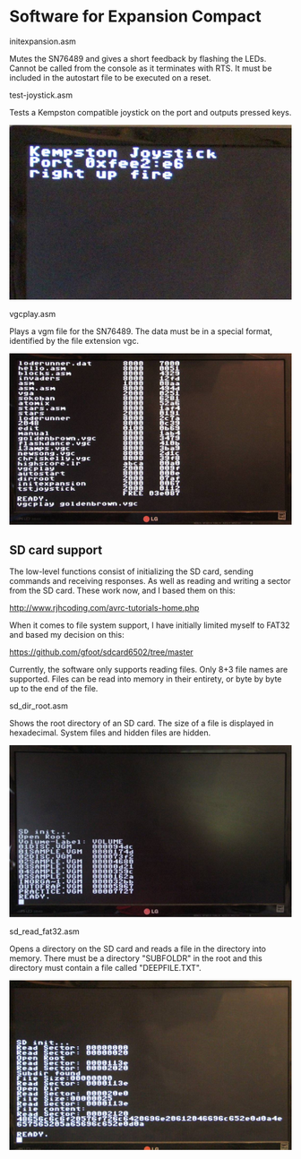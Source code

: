 # Software for Expansion Compact

initexpansion.asm

Mutes the SN76489 and gives a short feedback by flashing the LEDs.
Cannot be called from the console as it terminates with RTS.
It must be included in the autostart file to be executed on a reset.

test-joystick.asm

Tests a Kempston compatible joystick on the port and outputs pressed keys.

![joystick test](../picture/tstjoystick.jpg)

vgcplay.asm

Plays a vgm file for the SN76489. The data must be in a special format,
identified by the file extension vgc.

![play vgc](../picture/vgcplay.jpg)

## SD card support

The low-level functions consist of initializing the SD card, sending commands and receiving responses.
As well as reading and writing a sector from the SD card. These work now, and I based them on this:

http://www.rjhcoding.com/avrc-tutorials-home.php

When it comes to file system support, I have initially limited myself to FAT32 and based my decision on this:

https://github.com/gfoot/sdcard6502/tree/master

Currently, the software only supports reading files. Only 8+3 file names are supported.
Files can be read into memory in their entirety, or byte by byte up to the end of the file.

sd_dir_root.asm

Shows the root directory of an SD card. The size of a file is displayed in hexadecimal.
System files and hidden files are hidden.

![dir sd card](../picture/sd_dir_root.jpg)

sd_read_fat32.asm

Opens a directory on the SD card and reads a file in the directory into memory.
There must be a directory "SUBFOLDR" in the root and this directory must contain a file called
"DEEPFILE.TXT".

![open file](../picture/open-dir-read-file.jpg)


